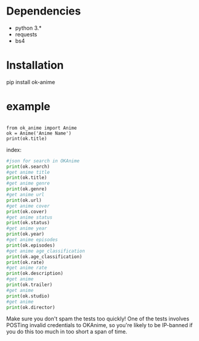 


Dependencies
============

- python 3.*
- requests
- bs4

Installation
============

pip install ok-anime

example
==========
```pyton

from ok_anime import Anime
ok = Anime('Anime Name')
print(ok.title)
```

index:	
```python
#json for search in OKAnime
print(ok.search)
#get anime title
print(ok.title)
#get anime genre
print(ok.genre)
#get anime url
print(ok.url)
#get anime cover
print(ok.cover)
#get anime status
print(ok.status)
#get anime year
print(ok.year)
#get anime episodes
print(ok.episodes)
#get anime age_classification
print(ok.age_classification)
print(ok.rate)
#get anime rate
print(ok.description)
#get anime
print(ok.trailer)
#get anime
print(ok.studio)
#get anime
print(ok.director)
```
	

Make sure you don't spam the tests too quickly! One of the tests involves POSTing invalid credentials to OKAnime, so you're likely to be IP-banned if you do this too much in too short a span of time.
